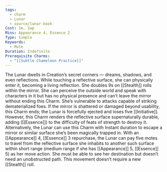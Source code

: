 ```yaml
---
tags:
  - charm
  - Lunar
  - source/lunar-book
Cost: 1m, 1wp
Mins: Appearance 4, Essence 2
Type: Simple
Keywords:
  - Mute
Duration: Indefinite
Prerequisite Charms:
  - "[[Subtle Chameleon Practice]]"
---
```

The Lunar dwells in Creation’s secret corners — dreams, shadows, and even reflections. While touching a reflective surface, she can physically enter it, becoming a living reflection. She doubles 9s on [[Stealth]] rolls within the mirror. She can perceive the outside world and speak with characters in it but has no physical presence and can’t leave the mirror without ending this Charm. She’s vulnerable to attacks capable of striking dematerialized foes. If the mirror is shattered or damaged beyond usability, this Charm ends; the Lunar is forcefully ejected and loses five [[Initiative]]. However, this Charm renders the reflective surface supernaturally durable, adding ([[Essence]]) to the difficulty of feats of strength to destroy it. Alternatively, the Lunar can use this Charm with Instant duration to escape a mirror or similar surface she’s been magically trapped in. With an [[Appearance]] 4, [[Essence]] 3 repurchase, the Lunar can pay five motes to travel from the reflective surface she inhabits to another such surface within short range (medium range if she has [[Appearance]] 5, [[Essence]] 5) as her move action. She must be able to see her destination but doesn’t need an unobstructed path. This movement doesn’t require a new [[Stealth]] roll.